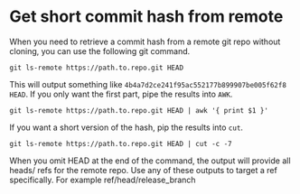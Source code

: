 # Get short commit hash from remote
When you need to retrieve a commit hash from a remote git repo without cloning, you can use the following git command.

```
git ls-remote https://path.to.repo.git HEAD
```

This will output something like `4b4a7d2ce241f95ac552177b899907be005f62f8	HEAD`. If you only want the first part, pipe the results into `AWK`.

```
git ls-remote https://path.to.repo.git HEAD | awk '{ print $1 }'
```

If you want a short version of the hash, pip the results into `cut`.

```
git ls-remote https://path.to.repo.git HEAD | cut -c -7
```

When you omit HEAD at the end of the command, the output will provide all heads/ refs for the remote repo. Use any of these outputs to target a ref specifically. For example ref/head/release_branch
 
